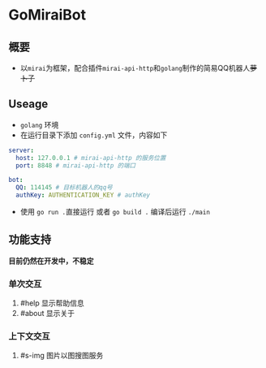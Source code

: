 # GoMiraiBot

## 概要
* 以`mirai`为框架，配合插件`mirai-api-http`和`golang`制作的简易QQ机器人<del>萝卜子</del> 

## Useage
* `golang` 环境
* 在运行目录下添加 `config.yml` 文件，内容如下

```yml
server:
  host: 127.0.0.1 # mirai-api-http 的服务位置
  port: 8848 # mirai-api-http 的端口

bot: 
  QQ: 114145 # 目标机器人的qq号
  authKey: AUTHENTICATION_KEY # authKey

```
* 使用 `go run .`直接运行 或者 `go build .` 编译后运行 `./main`

## 功能支持

**目前仍然在开发中，不稳定**

### 单次交互

1. #help 显示帮助信息
2. #about 显示关于

### 上下文交互

1. #s-img 图片以图搜图服务
